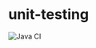 # unit-testing

![Java CI](https://github.com/thiago-git-curso/unit-testing-1/workflows/Java%20CI/badge.svg)
